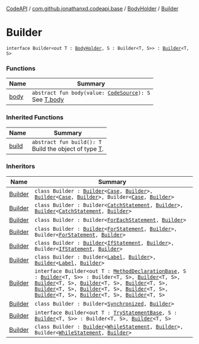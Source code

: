 [CodeAPI](../../../index.md) / [com.github.jonathanxd.codeapi.base](../../index.md) / [BodyHolder](../index.md) / [Builder](.)

# Builder

`interface Builder<out T : `[`BodyHolder`](../index.md)`, S : Builder<T, S>> : `[`Builder`](../../../com.github.jonathanxd.codeapi.builder/-builder/index.md)`<T, S>`

### Functions

| Name | Summary |
|---|---|
| [body](body.md) | `abstract fun body(value: `[`CodeSource`](../../../com.github.jonathanxd.codeapi/-code-source/index.md)`): S`<br>See [T.body](body.md) |

### Inherited Functions

| Name | Summary |
|---|---|
| [build](../../../com.github.jonathanxd.codeapi.builder/-builder/build.md) | `abstract fun build(): T`<br>Build the object of type [T](#). |

### Inheritors

| Name | Summary |
|---|---|
| [Builder](../../-case/-builder/index.md) | `class Builder : `[`Builder`](../../-value-holder/-builder/index.md)`<`[`Case`](../../-case/index.md)`, `[`Builder`](../../-case/-builder/index.md)`>, `[`Builder`](../../-typed/-builder/index.md)`<`[`Case`](../../-case/index.md)`, `[`Builder`](../../-case/-builder/index.md)`>, Builder<`[`Case`](../../-case/index.md)`, `[`Builder`](../../-case/-builder/index.md)`>` |
| [Builder](../../-catch-statement/-builder/index.md) | `class Builder : Builder<`[`CatchStatement`](../../-catch-statement/index.md)`, `[`Builder`](../../-catch-statement/-builder/index.md)`>, `[`Builder`](../../-typed/-builder/index.md)`<`[`CatchStatement`](../../-catch-statement/index.md)`, `[`Builder`](../../-catch-statement/-builder/index.md)`>` |
| [Builder](../../-for-each-statement/-builder/index.md) | `class Builder : Builder<`[`ForEachStatement`](../../-for-each-statement/index.md)`, `[`Builder`](../../-for-each-statement/-builder/index.md)`>` |
| [Builder](../../-for-statement/-builder/index.md) | `class Builder : `[`Builder`](../../-if-expression-holder/-builder/index.md)`<`[`ForStatement`](../../-for-statement/index.md)`, `[`Builder`](../../-for-statement/-builder/index.md)`>, Builder<`[`ForStatement`](../../-for-statement/index.md)`, `[`Builder`](../../-for-statement/-builder/index.md)`>` |
| [Builder](../../-if-statement/-builder/index.md) | `class Builder : `[`Builder`](../../-if-expression-holder/-builder/index.md)`<`[`IfStatement`](../../-if-statement/index.md)`, `[`Builder`](../../-if-statement/-builder/index.md)`>, Builder<`[`IfStatement`](../../-if-statement/index.md)`, `[`Builder`](../../-if-statement/-builder/index.md)`>` |
| [Builder](../../-label/-builder/index.md) | `class Builder : Builder<`[`Label`](../../-label/index.md)`, `[`Builder`](../../-label/-builder/index.md)`>, `[`Builder`](../../-named/-builder/index.md)`<`[`Label`](../../-label/index.md)`, `[`Builder`](../../-label/-builder/index.md)`>` |
| [Builder](../../-method-declaration-base/-builder/index.md) | `interface Builder<out T : `[`MethodDeclarationBase`](../../-method-declaration-base/index.md)`, S : `[`Builder`](../../-method-declaration-base/-builder/index.md)`<T, S>> : Builder<T, S>, `[`Builder`](../../-modifiers-holder/-builder/index.md)`<T, S>, `[`Builder`](../../-return-type-holder/-builder/index.md)`<T, S>, `[`Builder`](../../-parameters-holder/-builder/index.md)`<T, S>, `[`Builder`](../../-generic-signature-holder/-builder/index.md)`<T, S>, `[`Builder`](../../-annotable/-builder/index.md)`<T, S>, `[`Builder`](../../-named/-builder/index.md)`<T, S>, `[`Builder`](../../-typed/-builder/index.md)`<T, S>, `[`Builder`](../../../com.github.jonathanxd.codeapi.base.comment/-comment-holder/-builder/index.md)`<T, S>, `[`Builder`](../../-inner-types-holder/-builder/index.md)`<T, S>, `[`Builder`](../../-throws-holder/-builder/index.md)`<T, S>` |
| [Builder](../../-synchronized/-builder/index.md) | `class Builder : Builder<`[`Synchronized`](../../-synchronized/index.md)`, `[`Builder`](../../-synchronized/-builder/index.md)`>` |
| [Builder](../../-try-statement-base/-builder/index.md) | `interface Builder<out T : `[`TryStatementBase`](../../-try-statement-base/index.md)`, S : `[`Builder`](../../-try-statement-base/-builder/index.md)`<T, S>> : Builder<T, S>, `[`Builder`](../../-typed/-builder/index.md)`<T, S>` |
| [Builder](../../-while-statement/-builder/index.md) | `class Builder : `[`Builder`](../../-if-expression-holder/-builder/index.md)`<`[`WhileStatement`](../../-while-statement/index.md)`, `[`Builder`](../../-while-statement/-builder/index.md)`>, Builder<`[`WhileStatement`](../../-while-statement/index.md)`, `[`Builder`](../../-while-statement/-builder/index.md)`>` |
